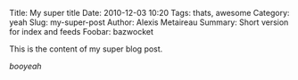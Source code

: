 Title: My super title
Date: 2010-12-03 10:20
Tags: thats, awesome
Category: yeah
Slug: my-super-post
Author: Alexis Metaireau
Summary: Short version for index and feeds
Foobar: bazwocket

This is the content of my super blog post.

*booyeah*
